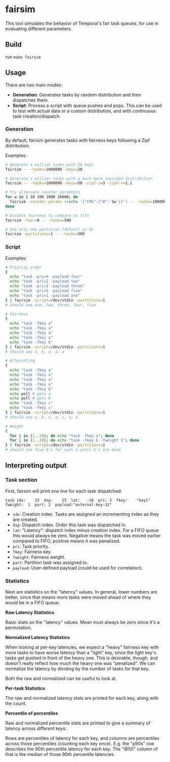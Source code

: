 
# fairsim

This tool simulates the behavior of Temporal's fair task queues, for use in
evaluating different parameters.

## Build
run `make fairsim`

## Usage

There are two main modes:

- **Generation**: Generates tasks by random distribution and then dispatches
  them.
- **Script**: Process a script with queue pushes and pops. This can be used to
  test with actual data or a custom distribution, and with continuous task
  creation/dispatch.

### Generation

By default, fairsim generates tasks with fairness keys following a Zipf
distribution.

Examples:

```bash
# Generate a million tasks with 20 keys
fairsim -- -tasks=1000000 -keys=20

# Generate a million tasks with a much more lopsided distribution
fairsim -- -tasks=1000000 -keys=50 -zipf-s=3 -zipf-v=1.1

# Try alternate counter paramters
for w in 1 10 100 1000 10000; do
  fairsim -counter-params <(echo '{"CMS":{"W":'$w'}}') -- -tasks=1000000 -keys=1000 | grep p90s: | tail -1
done

# Disable fairness to compare to fifo
fairsim -fair=0 -- -tasks=500

# Use only one partition (default is 4)
fairsim -partitions=1 -- -tasks=500
```

### Script

Examples:

```bash
# Priority order
{
  echo "task -pri=4 -payload four"
  echo "task -pri=2 -payload two"
  echo "task -pri=3 -payload three"
  echo "task -pri=5 -payload five"
  echo "task -pri=1 -payload one"
} | fairsim -script=/dev/stdin -partitions=1
# should see one, two, three, four, five

# Fairness
{
  echo "task -fkey a"
  echo "task -fkey a"
  echo "task -fkey a"
  echo "task -fkey a"
  echo "task -fkey b"
} | fairsim -script=/dev/stdin -partitions=1
# should see a, b, a, a, a

# Alternating
{
  echo "task -fkey a"
  echo "task -fkey a"
  echo "task -fkey a"
  echo "task -fkey a"
  echo "task -fkey b"
  echo poll # gets a
  echo poll # gets b
  echo "task -fkey c"
  echo "task -fkey c"
} | fairsim -script=/dev/stdin -partitions=1
# should see a, b, c, a, c, a, a

# Weight
{
  for i in {1..20}; do echo "task -fkey a"; done
  for i in {1..20}; do echo "task -fkey b -fweight 5"; done
} | fairsim -script=/dev/stdin -partitions=1
# should see five b's for each a until b's are done
```

## Interpreting output

### Task section

First, fairsim will print one line for each task dispatched:

```
task idx:    33  dsp:    15  lat:   -18  pri: 3  fkey:    "key1"  fweight:  1  part: 2  payload:"external-key-32"

```

- `idx`: Creation index. Tasks are assigned an incrementing index as they are created.
- `dsp`: Dispatch index. Order this task was dispatched in.
- `lat`: "Latency": dispatch index minus creation index. For a FIFO queue this
  would always be zero. Negative means the task was moved earlier compared to
  FIFO, positive means it was penalized.
- `pri`: Task priority.
- `fkey`: Fairness key.
- `fweight`: Fairness weight.
- `part`: Partition task was assigned to.
- `payload`: User-defined payload (could be used for correlation).

### Statistics

Next are statistics on the "latency" values. In general, lower numbers are
better, since that means more tasks were moved ahead of where they would be in a
FIFO queue.

**Raw Latency Statistics**

Basic stats on the "latency" values. Mean must always be zero since it's a
permutation.

**Normalized Latency Statistics**

When looking at per-key latencies, we expect a "heavy" fairness key with more
tasks to have worse latency than a "light" key, since the light key's tasks get
pushed in front of the heavy one. This is desirable, though, and doesn't really
reflect how much the heavy one was "penalized". We can normalize the latency by
dividing by the number of tasks for that key.

Both the raw and normalized can be useful to look at.

**Per-task Statistics**

The raw and normalized latency stats are printed for each key, along with the
count.

**Percentile of percentiles**

Raw and normalized percentile stats are printed to give a summary of latency
across different keys:

Rows are percentiles of latency for each key, and columns are percentiles across
those percentiles (counting each key once). E.g. the "p90s" row describes the
90th percentile latency for each key. The "@50" column of that is the median of
those 90th percentile latencies.

